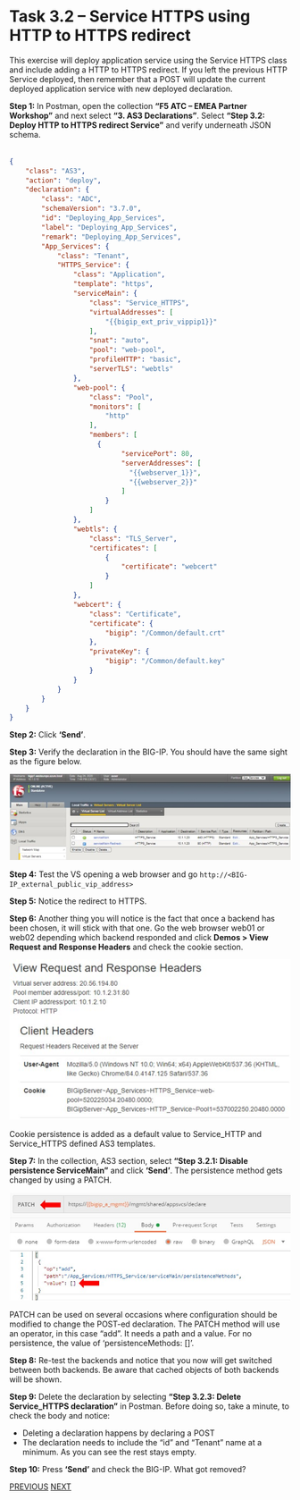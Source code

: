 # Task 3.2 – Service HTTPS using HTTP to HTTPS redirect


This exercise will deploy application service using the Service HTTPS class and include adding a HTTP to HTTPS redirect.
If you left the previous HTTP Service deployed, then remember that a POST will update the current deployed application service with new deployed declaration.

**Step 1:** In Postman, open the collection **“F5 ATC – EMEA Partner Workshop”** and next select **“3. AS3 Declarations”**. Select **“Step 3.2: Deploy HTTP to HTTPS redirect Service”** and verify underneath JSON schema. 

```json

{
    "class": "AS3",
    "action": "deploy",
    "declaration": {
        "class": "ADC",
        "schemaVersion": "3.7.0",
        "id": "Deploying_App_Services",
        "label": "Deploying_App_Services",
        "remark": "Deploying_App_Services",
        "App_Services": {
            "class": "Tenant",
            "HTTPS_Service": {
                "class": "Application",
                "template": "https",
                "serviceMain": {
                    "class": "Service_HTTPS",
                    "virtualAddresses": [
                        "{{bigip_ext_priv_vippip1}}"
                    ],
                    "snat": "auto",                    
                    "pool": "web-pool",
                    "profileHTTP": "basic",
                    "serverTLS": "webtls"
                },
                "web-pool": {
                    "class": "Pool",
                    "monitors": [
                        "http"
                    ],
                    "members": [
                      {
                            "servicePort": 80,
                            "serverAddresses": [
                              "{{webserver_1}}",
                              "{{webserver_2}}"
                            ]
                        }
                    ]
                },
                "webtls": {
                    "class": "TLS_Server",
                    "certificates": [
                        {
                            "certificate": "webcert"
                        }
                    ]
                },
                "webcert": {
                    "class": "Certificate",
                    "certificate": {
                        "bigip": "/Common/default.crt"
                    },
                    "privateKey": {
                        "bigip": "/Common/default.key"
                    }
                }
            }            
        }
    }
}
```


**Step 2:** Click **‘Send’**.

**Step 3:** Verify the declaration in the BIG-IP. You should have the same sight as the figure below.

![](../png/module3/task3_2_p1.png)


**Step 4:** Test the VS opening a web browser and go `http://<BIG-IP_external_public_vip_address>`

**Step 5:** Notice the redirect to HTTPS.

**Step 6:** Another thing you will notice is the fact that once a backend has been chosen, it will stick with that one. Go the web browser web01 or web02 depending which backend responded and click **Demos > View Request and Response Headers** and check the cookie section.

![](../png/module3/task3_2_p2.png)


Cookie persistence is added as a default value to Service_HTTP and Service_HTTPS defined AS3 templates.

**Step 7:** In the collection, AS3 section, select **“Step 3.2.1: Disable persistence ServiceMain”** and click **‘Send’**.
The persistence method gets changed by using a PATCH.

![](../png/module3/task3_2_p3.png)


PATCH can be used on several occasions where configuration should be modified to change the POST-ed declaration. The PATCH method will use an operator, in this case “add”. It needs a path and a value. For no persistence, the value of ‘persistenceMethods: []’.

**Step 8:** Re-test the backends and notice that you now will get switched between both backends. Be aware that cached objects of both backends will be shown.

**Step 9:** Delete the declaration by selecting **“Step 3.2.3: Delete Service_HTTPS declaration”** in Postman. Before doing so, take a minute, to check the body and notice:

 -	Deleting a declaration happens by declaring a POST
 -	The declaration needs to include the “id” and “Tenant” name at a minimum. As you can see the rest stays empty.

**Step 10:** Press **‘Send’** and check the BIG-IP. What got removed?

[PREVIOUS](task3_1.md)      [NEXT](task3_3.md)